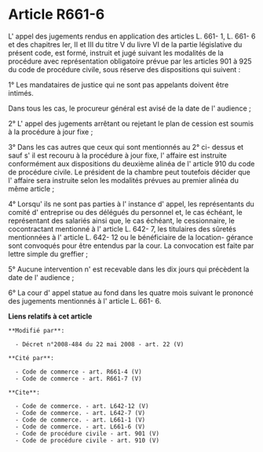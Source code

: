 # Article R661-6

L' appel des jugements rendus en application des articles L. 661- 1, L. 661- 6 et des chapitres Ier, II et III du titre V du
livre VI de la partie législative du présent code, est formé, instruit et jugé suivant les modalités de la procédure avec
représentation obligatoire prévue par les articles 901 à 925 du code de procédure civile, sous réserve des dispositions qui
suivent : 

1° Les mandataires de justice qui ne sont pas appelants doivent être intimés. 

Dans tous les cas, le procureur général est avisé de la date de l' audience ; 

2° L' appel des jugements arrêtant ou rejetant le plan de cession est soumis à la procédure à jour fixe ; 

3° Dans les cas autres que ceux qui sont mentionnés au 2° ci- dessus et sauf s' il est recouru à la procédure à jour fixe, l'
affaire est instruite conformément aux dispositions du deuxième alinéa de l' article 910 du code de procédure civile. Le
président de la chambre peut toutefois décider que l' affaire sera instruite selon les modalités prévues au premier alinéa du
même article ; 

4° Lorsqu' ils ne sont pas parties à l' instance d' appel, les représentants du comité d' entreprise ou des délégués du
personnel et, le cas échéant, le représentant des salariés ainsi que, le cas échéant, le cessionnaire, le cocontractant
mentionné à l' article L. 642- 7, les titulaires des sûretés mentionnées à l' article L. 642- 12 ou le bénéficiaire de la
location- gérance sont convoqués pour être entendus par la cour. La convocation est faite par lettre simple du greffier ; 

5° Aucune intervention n' est recevable dans les dix jours qui précèdent la date de l' audience ; 

6° La cour d' appel statue au fond dans les quatre mois suivant le prononcé des jugements mentionnés à l' article L. 661- 6.

**Liens relatifs à cet article**

	**Modifié par**:

	  - Décret n°2008-484 du 22 mai 2008 - art. 22 (V)

	**Cité par**:

	  - Code de commerce - art. R661-4 (V)
	  - Code de commerce - art. R661-7 (V)

	**Cite**:

	  - Code de commerce. - art. L642-12 (V)
	  - Code de commerce. - art. L642-7 (V)
	  - Code de commerce. - art. L661-1 (V)
	  - Code de commerce. - art. L661-6 (V)
	  - Code de procédure civile - art. 901 (V)
	  - Code de procédure civile - art. 910 (V)
